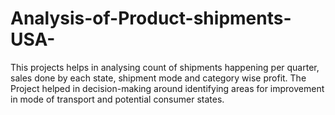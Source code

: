 # Analysis-of-Product-shipments-USA-
This projects helps in analysing count of shipments happening per quarter, sales done by each state, shipment mode and category wise profit.
The Project helped in decision-making around identifying areas for improvement in mode of transport and potential consumer states.
